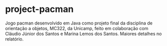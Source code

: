 # project-pacman
Jogo pacman desenvolvido em Java como projeto final da disciplina de orientação a objetos, MC322, da Unicamp, feito em colaboração com Cláudio Júnior dos Santos e Marina Lemos dos Santos. Maiores detalhes no relatório.
